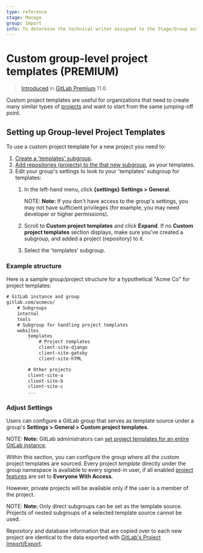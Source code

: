 ```yaml
---
type: reference
stage: Manage
group: Import
info: To determine the technical writer assigned to the Stage/Group associated with this page, see https://about.gitlab.com/handbook/engineering/ux/technical-writing/#assignments
---
```


# Custom group-level project templates **(PREMIUM)**

> [Introduced](https://gitlab.com/gitlab-org/gitlab/-/issues/6861) in [GitLab Premium](https://about.gitlab.com/pricing/) 11.6.

Custom project templates are useful for organizations that need to create many similar types of [projects](../project/index.md) and want to start from the same jumping-off point.

## Setting up Group-level Project Templates

To use a custom project template for a new project you need to:

1. [Create a 'templates' subgroup](subgroups/index.md).
1. [Add repositories (projects) to the that new subgroup](index.md#add-projects-to-a-group), as your templates.
1. Edit your group's settings to look to your 'templates' subgroup for templates:
   1. In the left-hand menu, click **{settings}** **Settings > General**.

      NOTE: **Note:**
      If you don't have access to the group's settings, you may not have sufficient privileges (for example, you may need developer or higher permissions).

   1. Scroll to **Custom project templates** and click **Expand**. If no **Custom project templates** section displays, make sure you've created a subgroup, and added a project (repository) to it.
   1. Select the 'templates' subgroup.

### Example structure

Here is a sample group/project structure for a hypothetical "Acme Co" for project templates:

```txt
# GitLab instance and group
gitlab.com/acmeco/
    # Subgroups
    internal
    tools
    # Subgroup for handling project templates
    websites
        templates
            # Project templates
            client-site-django
            client-site-gatsby
            client-site-hTML

        # Other projects
        client-site-a
        client-site-b
        client-site-c
        ...
```

### Adjust Settings

Users can configure a GitLab group that serves as template
source under a group's **Settings > General > Custom project templates**.

NOTE: **Note:**
GitLab administrators can
[set project templates for an entire GitLab instance](../admin_area/custom_project_templates.md).

Within this section, you can configure the group where all the custom project
templates are sourced. Every project _template_ directly under the group namespace is
available to every signed-in user, if all enabled [project features](../project/settings/index.md#sharing-and-permissions) are set to **Everyone With Access**.

However, private projects will be available only if the user is a member of the project.

NOTE: **Note:**
Only direct subgroups can be set as the template source. Projects of nested subgroups of a selected template source cannot be used.

Repository and database information that are copied over to each new project are
identical to the data exported with [GitLab's Project Import/Export](../project/settings/import_export.md).

<!-- ## Troubleshooting

Include any troubleshooting steps that you can foresee. If you know beforehand what issues
one might have when setting this up, or when something is changed, or on upgrading, it's
important to describe those, too. Think of things that may go wrong and include them here.
This is important to minimize requests for support, and to avoid doc comments with
questions that you know someone might ask.

Each scenario can be a third-level heading, e.g. `### Getting error message X`.
If you have none to add when creating a doc, leave this section in place
but commented out to help encourage others to add to it in the future. -->
